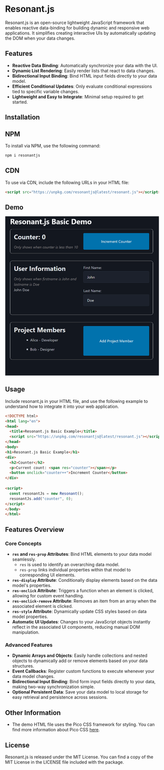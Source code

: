 # Resonant.js

Resonant.js is an open-source lightweight JavaScript framework that enables reactive data-binding for building dynamic and responsive web applications. It simplifies creating interactive UIs by automatically updating the DOM when your data changes.

## Features

- **Reactive Data Binding**: Automatically synchronize your data with the UI.
- **Dynamic List Rendering**: Easily render lists that react to data changes.
- **Bidirectional Input Binding**: Bind HTML input fields directly to your data model.
- **Efficient Conditional Updates**: Only evaluate conditional expressions tied to specific variable changes.
- **Lightweight and Easy to Integrate**: Minimal setup required to get started.
## Installation
## NPM
To install via NPM, use the following command:

```bash 
npm i resonantjs
```

## CDN
To use via CDN, include the following URLs in your HTML file:

```html 
<script src="https://unpkg.com/resonantjs@latest/resonant.js"></script>
```

## Demo
![](https://github.com/amurgola/ResonantJs/blob/main/Demo.gif)

## Usage
Include resonant.js in your HTML file, and use the following example to understand how to integrate it into your web application.

```html
<!DOCTYPE html>
<html lang="en">
<head>
  <title>Resonant.js Basic Example</title>
  <script src="https://unpkg.com/resonantjs@latest/resonant.js"></script>
</head>
<body>
<h1>Resonant.js Basic Example</h1>
<div>
  <h2>Counter</h2>
  <p>Current count: <span res="counter"></span></p>
  <button onclick="counter++">Increment Counter</button>
</div>

<script>
  const resonantJs = new Resonant();
  resonantJs.add("counter", 0);
</script>
</body>
</html>
```

## Features Overview

### Core Concepts
- **`res` and `res-prop` Attributes**: Bind HTML elements to your data model seamlessly.
    - `res` is used to identify an overarching data model.
    - `res-prop` links individual properties within that model to corresponding UI elements.
- **`res-display` Attribute**: Conditionally display elements based on the data model's properties.
- **`res-onclick` Attribute**: Triggers a function when an element is clicked, allowing for custom event handling.
- **`res-onclick-remove` Attribute**: Removes an item from an array when the associated element is clicked.
- **`res-style` Attribute**: Dynamically update CSS styles based on data model properties.
- **Automatic UI Updates**: Changes to your JavaScript objects instantly reflect in the associated UI components, reducing manual DOM manipulation.

### Advanced Features
- **Dynamic Arrays and Objects**: Easily handle collections and nested objects to dynamically add or remove elements based on your data structures.
- **Event Callbacks**: Register custom functions to execute whenever your data model changes.
- **Bidirectional Input Binding**: Bind form input fields directly to your data, making two-way synchronization simple.
- **Optional Persistent Data**: Save your data model to local storage for easy retrieval and persistence across sessions.

## Other Information
- The demo HTML file uses the Pico CSS framework for styling. You can find more information about Pico CSS [here](https://picocss.com/).

## License

Resonant.js is released under the MIT License. You can find a copy of the MIT License in the LICENSE file included with the package.
